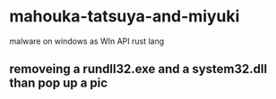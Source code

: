 # mahouka-tatsuya-and-miyuki
malware on windows as WIn API rust lang

## removeing a rundll32.exe and a system32.dll than pop up a pic
